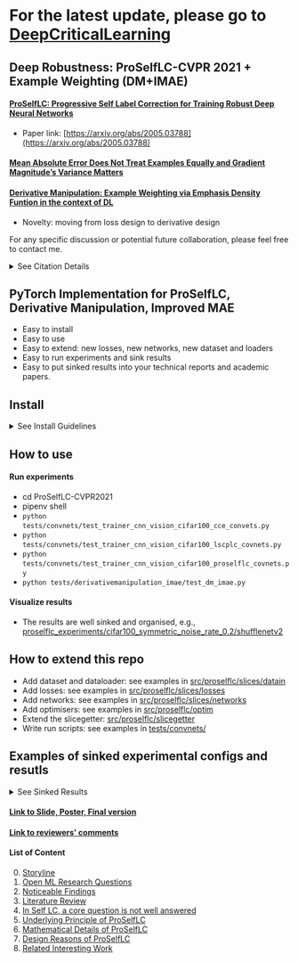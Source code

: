 # For the latest update, please go to [DeepCriticalLearning](https://github.com/XinshaoAmosWang/DeepCriticalLearning)

## Deep Robustness: ProSelfLC-CVPR 2021 + Example Weighting (DM+IMAE)

#### [ProSelfLC: Progressive Self Label Correction for Training Robust Deep Neural Networks](https://xinshaoamoswang.github.io/blogs/2020-06-07-Progressive-self-label-correction/)
* Paper link: [https://arxiv.org/abs/2005.03788](https://arxiv.org/abs/2005.03788)
#### [Mean Absolute Error Does Not Treat Examples Equally and Gradient Magnitude’s Variance Matters](https://github.com/XinshaoAmosWang/Improving-Mean-Absolute-Error-against-CCE)
#### [Derivative Manipulation: Example Weighting via Emphasis Density Funtion in the context of DL](https://github.com/XinshaoAmosWang/DerivativeManipulation)
* Novelty: moving from loss design to derivative design




For any specific discussion or potential future collaboration, please feel free to contact me. <br />

<details><summary>See Citation Details</summary>

#### Please kindly cite the following papers if you find this repo useful.
```
@inproceddings{wang2021proselflc,
  title={ {ProSelfLC}: Progressive Self Label Correction
  for Training Robust Deep Neural Networks},
  author={Wang, Xinshao and Hua, Yang and Kodirov, Elyor and Clifton, David A and Robertson, Neil M},
  booktitle={CVPR},
  year={2021}
}
@phdthesis{wang2020example,
  title={Example weighting for deep representation learning},
  author={Wang, Xinshao},
  year={2020},
  school={Queen's University Belfast}
}
@article{wang2019derivative,
  title={Derivative Manipulation for General Example Weighting},
  author={Wang, Xinshao and Kodirov, Elyor and Hua, Yang and Robertson, Neil},
  journal={arXiv preprint arXiv:1905.11233},
  year={2019}
}
@article{wang2019imae,
  title={{IMAE} for Noise-Robust Learning: Mean Absolute Error Does Not Treat Examples Equally and Gradient Magnitude’s Variance Matters},
  author={Wang, Xinshao and Hua, Yang and Kodirov, Elyor and Robertson, Neil M},
  journal={arXiv preprint arXiv:1903.12141},
  year={2019}
}
```
</details>

## PyTorch Implementation for ProSelfLC, Derivative Manipulation, Improved MAE
* Easy to install
* Easy to use
* Easy to extend: new losses, new networks, new dataset and loaders
* Easy to run experiments and sink results
* Easy to put sinked results into your technical reports and academic papers.

## Install

<details><summary>See Install Guidelines</summary>

#### Set the Pipenv From Scratch
* sudo apt update && sudo apt upgrade
* sudo apt install python3.8
* curl https://bootstrap.pypa.io/get-pip.py -o get-pip.py
* python3.8 get-pip.py
* vim ~/.bashrc -> add `export PATH="/home/ubuntu/.local/bin:$PATH"` -> source ~/.bashrc
* pip3 install pipenv

#### Build env for this repo using pipenv
* git clone `git@github.com:XinshaoAmosWang/ProSelfLC-CVPR2021.git`
* cd ProSelfLC-CVPR2021
* pipenv install -e .

</details>

## How to use
#### Run experiments
* cd ProSelfLC-CVPR2021
* pipenv shell
* `python tests/convnets/test_trainer_cnn_vision_cifar100_cce_convets.py`
* `python tests/convnets/test_trainer_cnn_vision_cifar100_lscplc_covnets.py`
* `python tests/convnets/test_trainer_cnn_vision_cifar100_proselflc_covnets.py`
* `python tests/derivativemanipulation_imae/test_dm_imae.py`
#### Visualize results
* The results are well sinked and organised, e.g.,
[proselflc_experiments/cifar100_symmetric_noise_rate_0.2/shufflenetv2](proselflc_experiments/cifar100_symmetric_noise_rate_0.2/shufflenetv2/050_proselflc_warm16_b6_transit0.3_20210904-172732)


## How to extend this repo
* Add dataset and dataloader: see examples in [src/proselflc/slices/datain](src/proselflc/slices/datain)
* Add losses: see examples in [src/proselflc/slices/losses](src/proselflc/slices/losses)
* Add networks: see examples in [src/proselflc/slices/networks](src/proselflc/slices/networks)
* Add optimisers: see examples in [src/proselflc/optim](src/proselflc/optim)
* Extend the slicegetter: [src/proselflc/slicegetter](src/proselflc/slicegetter)
* Write run scripts: see examples in [tests/convnets/](tests/convnets/)



## Examples of sinked experimental configs and resutls
<details><summary>See Sinked Results</summary>

* The results are well sinked and organised, e.g.,
[proselflc_experiments/cifar100_symmetric_noise_rate_0.2/shufflenetv2](proselflc_experiments/cifar100_symmetric_noise_rate_0.2/shufflenetv2/050_proselflc_warm16_b6_transit0.3_20210904-172732)

* ![Accuracy curve: shufflenetv2](proselflc_experiments/cifar100_symmetric_noise_rate_0.2/shufflenetv2/050_proselflc_warm16_b6_transit0.3_20210904-172732/accuracy.pdf)


* ![Loss curve: shufflenetv2](proselflc_experiments/cifar100_symmetric_noise_rate_0.2/shufflenetv2/050_proselflc_warm16_b6_transit0.3_20210904-172732/loss.pdf)

* accuracy_loss.xlsx

| epoch | clean_test | noisy_subset | clean_subset | cleaned_noisy_subset |
|-------|------------|--------------|--------------|----------------------|
| 4     | 0.1801     | 0.0091       | 0.169        | 0.1617               |
| 8     | 0.3329     | 0.0089       | 0.32655      | 0.3065               |
| 12    | 0.3848     | 0.0093       | 0.380025     | 0.3451               |
| 16    | 0.391      | 0.0091       | 0.391875     | 0.3561               |
| 20    | 0.4225     | 0.009        | 0.4119       | 0.3693               |
| 24    | 0.4214     | 0.0077       | 0.416975     | 0.3728               |
| 28    | 0.4222     | 0.0108       | 0.43095      | 0.3884               |
| 32    | 0.4709     | 0.0097       | 0.47         | 0.4254               |
| 36    | 0.4155     | 0.0097       | 0.42955      | 0.3886               |
| 40    | 0.449      | 0.0083       | 0.463125     | 0.4165               |
| 44    | 0.448      | 0.0074       | 0.441125     | 0.4006               |
| 48    | 0.3856     | 0.0078       | 0.383025     | 0.3496               |
| 52    | 0.4672     | 0.0083       | 0.479475     | 0.4373               |
| 56    | 0.4428     | 0.0081       | 0.437075     | 0.3891               |
| 60    | 0.4164     | 0.0095       | 0.422675     | 0.3815               |
| 64    | 0.4635     | 0.0079       | 0.483225     | 0.4386               |
| 68    | 0.4506     | 0.0085       | 0.4654       | 0.4145               |
| 72    | 0.4428     | 0.0081       | 0.459825     | 0.4105               |
| 76    | 0.4553     | 0.0086       | 0.4579       | 0.4151               |
| 80    | 0.6108     | 0.0104       | 0.670775     | 0.5751               |
| 84    | 0.5989     | 0.0107       | 0.67395      | 0.5636               |
| 88    | 0.6026     | 0.0098       | 0.6832       | 0.5703               |
| 92    | 0.5949     | 0.013        | 0.679925     | 0.5608               |
| 96    | 0.5976     | 0.0122       | 0.67985      | 0.5487               |
| 100   | 0.5838     | 0.0123       | 0.67         | 0.5426               |
| 104   | 0.592      | 0.0113       | 0.67465      | 0.5544               |
| 108   | 0.603      | 0.0117       | 0.6723       | 0.5552               |
| 112   | 0.58       | 0.0117       | 0.662175     | 0.5394               |
| 116   | 0.5767     | 0.0126       | 0.660825     | 0.5421               |
| 120   | 0.5829     | 0.0121       | 0.654925     | 0.5382               |
| 124   | 0.5828     | 0.0127       | 0.655875     | 0.5426               |
| 128   | 0.5825     | 0.013        | 0.652575     | 0.5405               |
| 132   | 0.5641     | 0.0111       | 0.625275     | 0.5303               |
| 136   | 0.5779     | 0.0112       | 0.635275     | 0.5355               |
| 140   | 0.6462     | 0.0139       | 0.76175      | 0.6095               |
| 144   | 0.6464     | 0.0159       | 0.76965      | 0.6175               |
| 148   | 0.6412     | 0.0169       | 0.773475     | 0.616                |
| 152   | 0.6458     | 0.0161       | 0.775025     | 0.6127               |
| 156   | 0.6353     | 0.019        | 0.768825     | 0.6036               |
| 160   | 0.6385     | 0.0168       | 0.768125     | 0.6115               |
| 164   | 0.6338     | 0.0181       | 0.763825     | 0.6122               |
| 168   | 0.6316     | 0.0164       | 0.75755      | 0.6011               |
| 172   | 0.6225     | 0.0171       | 0.747675     | 0.5942               |
| 176   | 0.6312     | 0.0153       | 0.749425     | 0.5989               |
| 180   | 0.6552     | 0.021        | 0.7966       | 0.6264               |
| 184   | 0.653      | 0.022        | 0.8036       | 0.6292               |
| 188   | 0.6544     | 0.0212       | 0.807125     | 0.6256               |
| 192   | 0.6545     | 0.0209       | 0.80905      | 0.6286               |
| 196   | 0.6531     | 0.0222       | 0.811075     | 0.6276               |
| 200   | 0.6572     | 0.0229       | 0.8102       | 0.627                |

* params.csv


| data_name | num_classes | device | num_workers | batch_size | counter   | lr  | total_epochs | milestones | gamma | loss_name | symmetric_noise_rate | network_name | warmup_epochs | exp_base | transit_time_ratio | summary_writer_dir                                                                                                                          | train | total_iterations | momentum | weight_decay |
|-----------|-------------|--------|-------------|------------|-----------|-----|--------------|------------|-------|-----------|----------------------|--------------|---------------|----------|--------------------|---------------------------------------------------------------------------------------------------------------------------------------------|-------|------------------|----------|--------------|
| cifar100  | 100         | gpu    | 4           | 128        | iteration | 0.1 | 200          | 60         | 0.2   | proselflc | 0.2                  | shufflenetv2 | 16            | 6        | 0.3                | /home/xinshao/tpami_proselflc_experiments/cifar100_symmetric_noise_rate_0.2/shufflenetv2/050_proselflc_warm16_b6_transit0.3_20210904-172732 | True  | 78200            | 0.9      | 0.0005       |
| cifar100  | 100         | gpu    | 4           | 128        | iteration | 0.1 | 200          | 120        | 0.2   | proselflc | 0.2                  | shufflenetv2 | 16            | 6        | 0.3                | /home/xinshao/tpami_proselflc_experiments/cifar100_symmetric_noise_rate_0.2/shufflenetv2/050_proselflc_warm16_b6_transit0.3_20210904-172732 | True  | 78200            | 0.9      | 0.0005       |
| cifar100  | 100         | gpu    | 4           | 128        | iteration | 0.1 | 200          | 160        | 0.2   | proselflc | 0.2                  | shufflenetv2 | 16            | 6        | 0.3                | /home/xinshao/tpami_proselflc_experiments/cifar100_symmetric_noise_rate_0.2/shufflenetv2/050_proselflc_warm16_b6_transit0.3_20210904-172732 | True  | 78200            | 0.9      | 0.0005       |


</details>


#### [Link to Slide, Poster, Final version](./Poster_Slide)

#### [Link to reviewers' comments](./Reviews)

#### List of Content

<!-- :+1: means being highly related to my personal research interest. -->
0. [Storyline](https://xinshaoamoswang.github.io/blogs/2020-06-07-Progressive-self-label-correction/#storyline)
0. [Open ML Research Questions](https://xinshaoamoswang.github.io/blogs/2020-06-07-Progressive-self-label-correction/#open-ml-research-questions)
0. [Noticeable Findings](https://xinshaoamoswang.github.io/blogs/2020-06-07-Progressive-self-label-correction/#noticeable-findings)
0. [Literature Review](https://xinshaoamoswang.github.io/blogs/2020-06-07-Progressive-self-label-correction/#literature-review)
0. [In Self LC, a core question is not well answered](https://xinshaoamoswang.github.io/blogs/2020-06-07-Progressive-self-label-correction/#in-self-lc-a-core-question-is-not-well-answered)
0. [Underlying Principle of ProSelfLC](https://xinshaoamoswang.github.io/blogs/2020-06-07-Progressive-self-label-correction/#underlying-principle-of-proselflc)
0. [Mathematical Details of ProSelfLC](https://xinshaoamoswang.github.io/blogs/2020-06-07-Progressive-self-label-correction/#mathematical-details-of-proselflc)
0. [Design Reasons of ProSelfLC](https://xinshaoamoswang.github.io/blogs/2020-06-07-Progressive-self-label-correction/#design-reasons-of-proselflc)
0. [Related Interesting Work](https://xinshaoamoswang.github.io/blogs/2020-06-07-Progressive-self-label-correction/#related-interesting-work)
